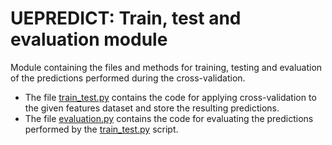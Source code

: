 
# UEPREDICT: Train, test and evaluation module

Module containing the files and methods for training, testing and evaluation of the predictions performed during the cross-validation.

 - The file [train_test.py](train\_test.py) contains the code for applying cross-validation to the given features dataset and store the resulting predictions.
 - The file [evaluation.py](evaluation.py) contains the code for evaluating the predictions performed by the [train_test.py](../train\_test.py) script.